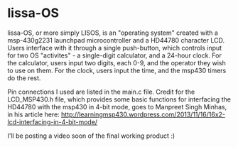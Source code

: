 lissa-OS
========

lissa-OS, or more simply LISOS, is an "operating system" created with a
msp-430g2231 launchpad microcontroller and a HD44780 character LCD. Users interface 
with it through a single push-button, which controls input for two OS "activites" -
a single-digit calculator, and a 24-hour clock. For the calculator, users input 
two digits, each 0-9, and the operator they wish to use on them. For the clock, 
users input the time, and the msp430 timers do the rest. 

Pin connections I used are listed in the main.c file. Credit for the LCD_MSP430.h file, which provides
some basic functions for interfacing the HD44780 with the msp430 in 4-bit mode,
goes to Manpreet Singh Minhas, in his article here:
http://learningmsp430.wordpress.com/2013/11/16/16x2-lcd-interfacing-in-4-bit-mode/

I'll be posting a video soon of the final working product :)
